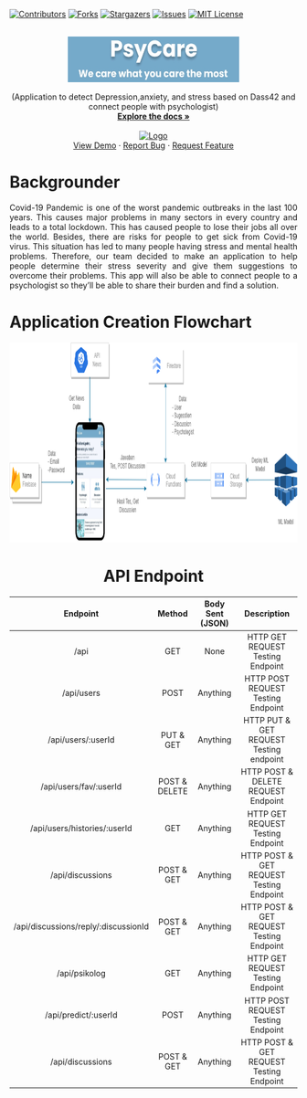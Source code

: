 [![Contributors][contributors-shield]][contributors-url]
[![Forks][forks-shield]][forks-url]
[![Stargazers][stars-shield]][stars-url]
[![Issues][issues-shield]][issues-url]
[![MIT License][license-shield]][license-url]

<br />
<div align="center">
  <a href="https://github.com/POWERARE/PsycareProject">
    <img src="Image/1652338802082.jpg" alt="Logo" width="300" height="80">
  </a>


  <p align="center">
    (Application to detect Depression,anxiety, and stress based on Dass42 and connect people with psychologist) 
    <br />
    <a href="https://github.com/POWERARE/PsycareProject"><strong>Explore the docs »</strong></a>
    <br />
    <br />
    <a href="https://github.com/POWERARE/PsycareProject">
    <img src="Image/Untitled-3.png" alt="Logo" width="900" height="450">
  </a>
    <br />
    <a href="https://github.com/POWERARE/PsycareProject">View Demo</a>
    ·
    <a href="https://github.com/POWERARE/PsycareProject/issues">Report Bug</a>
    ·
    <a href="https://github.com/POWERARE/PsycareProject/issues">Request Feature</a>
  </p>
</div>

# Backgrounder
<p align="justify">
Covid-19 Pandemic is one of the worst pandemic outbreaks in the last 100 years. This causes major problems in many sectors in every country and leads to a total lockdown. This has caused people to lose their jobs all over the world. Besides, there are risks for people to get sick from Covid-19 virus. This situation has led to many people having stress and mental health problems. 
Therefore, our team decided to make an application to help people determine their stress severity and give them suggestions to overcome their problems. This app will also be able to connect people to a psychologist so they’ll be able to share their burden and find a solution.
</p>

# Application Creation Flowchart
<div align="center">
  <a href="https://github.com/POWERARE/PsycareProject">
    <img src="Image/Untitled Diagram.drawio (1).png" alt="Logo" width="900" height="350">
  </a>

# API Endpoint
|     Endpoint                         |   Method      | Body Sent (JSON) |              Description                       |
|:-----------------------------------: | :-----------: | :--------------: | :--------------------------------------------: |
| /api                                 |     GET       |       None       |   HTTP GET REQUEST Testing Endpoint            |
| /api/users                           |    POST       |     Anything     |   HTTP POST REQUEST Testing Endpoint           |
| /api/users/:userId                   | PUT & GET     |     Anything     |   HTTP PUT & GET REQUEST Testing  endpoint     |
| /api/users/fav/:userId               | POST & DELETE |     Anything     |   HTTP POST & DELETE REQUEST  Endpoint         |
| /api/users/histories/:userId         | GET           |     Anything     |   HTTP GET REQUEST Testing Endpoint            |
| /api/discussions                     | POST & GET    |     Anything     |   HTTP POST & GET REQUEST Testing Endpoint     |
| /api/discussions/reply/:discussionId | POST & GET    |     Anything     |   HTTP POST & GET REQUEST Testing Endpoint     |
| /api/psikolog                        | GET           |     Anything     |   HTTP GET REQUEST Testing Endpoint            |
| /api/predict/:userId                 | POST          |     Anything     |   HTTP POST REQUEST Testing Endpoint           |
| /api/discussions                     | POST & GET    |     Anything     |   HTTP POST & GET REQUEST Testing Endpoint     |
  
  
  
<!-- MARKDOWN LINKS & IMAGES -->
<!-- https://www.markdownguide.org/basic-syntax/#reference-style-links -->
[contributors-shield]: https://img.shields.io/github/contributors/POWERARE/PsycareProject.svg?style=for-the-badge
[contributors-url]: https://github.com/POWERARE/PsycareProject/graphs/contributors
[forks-shield]: https://img.shields.io/github/forks/POWERARE/PsycareProject.svg?style=for-the-badge
[forks-url]: https://github.com/POWERARE/PsycareProject/network/members
[stars-shield]: https://img.shields.io/github/stars/POWERARE/PsycareProject.svg?style=for-the-badge
[stars-url]: https://github.com/POWERARE/PsycareProject/stargazers
[issues-shield]: https://img.shields.io/github/issues/POWERARE/PsycareProject.svg?style=for-the-badge
[issues-url]: https://github.com/POWERARE/PsycareProject/issues
[license-shield]: https://img.shields.io/github/license/POWERARE/PsycareProject.svg?style=for-the-badge
[license-url]: https://github.com/POWERARE/PsycareProject/blob/master/LICENSE
[linkedin-shield]: https://img.shields.io/badge/-LinkedIn-black.svg?style=for-the-badge&logo=linkedin&colorB=555
